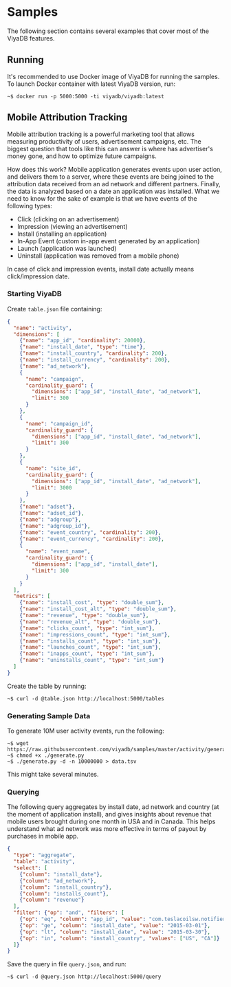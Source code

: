 Samples
========

The following section contains several examples that cover most of the ViyaDB features.

## Running

It's recommended to use Docker image of ViyaDB for running the samples.
To launch Docker container with latest ViyaDB version, run:

    ~$ docker run -p 5000:5000 -ti viyadb/viyadb:latest


## Mobile Attribution Tracking

Mobile attribution tracking is a powerful marketing tool that allows measuring productivity of users, advertisement campaigns, etc.
The biggest question that tools like this can answer is where has advertiser's money gone, and how to optimize future campaigns.

How does this work? Mobile application generates events upon user action, and delivers them to a server, where these events are
being joined to the attribution data received from an ad network and different partners. Finally, the data is analyzed based on
a date an application was installed. What we need to know for the sake of example is that we have events of the following types:

 * Click (clicking on an advertisement)
 * Impression (viewing an advertisement)
 * Install (installing an application)
 * In-App Event (custom in-app event generated by an application)
 * Launch (application was launched)
 * Uninstall (application was removed from a mobile phone)

In case of click and impression events, install date actually means click/impression date.

### Starting ViyaDB

Create `table.json` file containing:

```json
{
  "name": "activity",
  "dimensions": [
    {"name": "app_id", "cardinality": 20000},
    {"name": "install_date", "type": "time"},
    {"name": "install_country", "cardinality": 200},
    {"name": "install_currency", "cardinality": 200},
    {"name": "ad_network"},
    {
      "name": "campaign",
      "cardinality_guard": {
        "dimensions": ["app_id", "install_date", "ad_network"],
        "limit": 300
      }
    },
    {
      "name": "campaign_id",
      "cardinality_guard": {
        "dimensions": ["app_id", "install_date", "ad_network"],
        "limit": 300
      }
    },
    {
      "name": "site_id",
      "cardinality_guard": {
        "dimensions": ["app_id", "install_date", "ad_network"],
        "limit": 3000
      }
    },
    {"name": "adset"},
    {"name": "adset_id"},
    {"name": "adgroup"},
    {"name": "adgroup_id"},
    {"name": "event_country", "cardinality": 200},
    {"name": "event_currency", "cardinality": 200},
    {
      "name": "event_name",
      "cardinality_guard": {
        "dimensions": ["app_id", "install_date"],
        "limit": 300
      }
    }
  ],
  "metrics": [
    {"name": "install_cost", "type": "double_sum"},
    {"name": "install_cost_alt", "type": "double_sum"},
    {"name": "revenue", "type": "double_sum"},
    {"name": "revenue_alt", "type": "double_sum"},
    {"name": "clicks_count", "type": "int_sum"},
    {"name": "impressions_count", "type": "int_sum"},
    {"name": "installs_count", "type": "int_sum"},
    {"name": "launches_count", "type": "int_sum"},
    {"name": "inapps_count", "type": "int_sum"},
    {"name": "uninstalls_count", "type": "int_sum"}
  ]
}
```

Create the table by running:

    ~$ curl -d @table.json http://localhost:5000/tables 

### Generating Sample Data

To generate 10M user activity events, run the following:

    ~$ wget https://raw.githubusercontent.com/viyadb/samples/master/activity/generate.py
    ~$ chmod +x ./generate.py
    ~$ ./generate.py -d -n 10000000 > data.tsv

This might take several minutes.

### Querying

The following query aggregates by install date, ad network and country (at the moment of application install),
and gives insights about revenue that mobile users brought during one month in USA and in Canada.
This helps understand what ad network was more effective in terms of payout by purchases in mobile app.

```json
{
  "type": "aggregate",
  "table": "activity",
  "select": [
    {"column": "install_date"},
    {"column": "ad_network"},
    {"column": "install_country"},
    {"column": "installs_count"},
    {"column": "revenue"}
  ],
  "filter": {"op": "and", "filters": [
    {"op": "eq", "column": "app_id", "value": "com.teslacoilsw.notifier"},
    {"op": "ge", "column": "install_date", "value": "2015-03-01"},
    {"op": "lt", "column": "install_date", "value": "2015-03-30"},
    {"op": "in", "column": "install_country", "values": ["US", "CA"]}
  ]}
}
```

Save the query in file `query.json`, and run:

    ~$ curl -d @query.json http://localhost:5000/query

